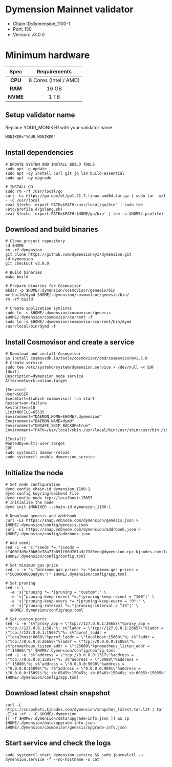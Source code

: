 # Dymension Mainnet validator
- Chain ID:dymension_1100-1
- Port: 150
- Version: v3.0.0
# Minimum hardware
|   Spec  |        Requirements      |
| :---------: | :-----------------------: |
|   **CPU**   |          8 Cores (Intel / AMD)        |
|   **RAM**   |          16 GB            |
|   **NVME**   |          1 TB            | 

## Setup validator name
Replace YOUR_MONIKER with your validator name
```
MONIKER="YOUR_MONIKER"
```
## Install dependencies
```
# UPDATE SYSTEM AND INSTALL BUILD TOOLS
sudo apt -q update
sudo apt -qy install curl git jq lz4 build-essential
sudo apt -qy upgrade
```
```
# INSTALL GO
sudo rm -rf /usr/local/go
curl -Ls https://go.dev/dl/go1.21.7.linux-amd64.tar.gz | sudo tar -xzf - -C /usr/local
eval $(echo 'export PATH=$PATH:/usr/local/go/bin' | sudo tee /etc/profile.d/golang.sh)
eval $(echo 'export PATH=$PATH:$HOME/go/bin' | tee -a $HOME/.profile)
```
## Download and build binaries
```
# Clone project repository
cd $HOME
rm -rf dymension
git clone https://github.com/dymensionxyz/dymension.git
cd dymension
git checkout v3.0.0
```
```
# Build binaries
make build
```
```
# Prepare binaries for Cosmovisor
mkdir -p $HOME/.dymension/cosmovisor/genesis/bin
mv build/dymd $HOME/.dymension/cosmovisor/genesis/bin/
rm -rf build
```
```
# Create application symlinks
sudo ln -s $HOME/.dymension/cosmovisor/genesis $HOME/.dymension/cosmovisor/current -f
sudo ln -s $HOME/.dymension/cosmovisor/current/bin/dymd /usr/local/bin/dymd -f
```
## Install Cosmovisor and create a service
```
# Download and install Cosmovisor
go install cosmossdk.io/tools/cosmovisor/cmd/cosmovisor@v1.5.0
# Create service
sudo tee /etc/systemd/system/dymension.service > /dev/null << EOF
[Unit]
Description=dymension node service
After=network-online.target

[Service]
User=$USER
ExecStart=$(which cosmovisor) run start
Restart=on-failure
RestartSec=10
LimitNOFILE=65535
Environment="DAEMON_HOME=$HOME/.dymension"
Environment="DAEMON_NAME=dymd"
Environment="UNSAFE_SKIP_BACKUP=true"
Environment="PATH=/usr/local/sbin:/usr/local/bin:/usr/sbin:/usr/bin:/sbin:/bin:/usr/games:/usr/local/games:/snap/bin:$HOME/.dymension/cosmovisor/current/bin"

[Install]
WantedBy=multi-user.target
EOF
sudo systemctl daemon-reload
sudo systemctl enable dymension.service
```

## Initialize the node
```
# Set node configuration
dymd config chain-id dymension_1100-1
dymd config keyring-backend file
dymd config node tcp://localhost:15057
# Initialize the node
dymd init $MONIKER --chain-id dymension_1100-1
```
```
# Download genesis and addrbook
curl -Ls https://snap.vnbnode.com/dymension/genesis.json > $HOME/.dymension/config/genesis.json
curl -Ls https://snap.vnbnode.com/dymension/addrbook.json > $HOME/.dymension/config/addrbook.json
```
```
# Add seeds
sed -i -e "s|^seeds *=.*|seeds = \"400f3d9e30b69e78a7fb891f60d76fa3c73f0ecc@dymension.rpc.kjnodes.com:14659\"|" $HOME/.dymension/config/config.toml
```
```
# Set minimum gas price
sed -i -e "s|^minimum-gas-prices *=.*|minimum-gas-prices = \"5000000000adym\"|" $HOME/.dymension/config/app.toml
```
```
# Set pruning
sed -i \
  -e 's|^pruning *=.*|pruning = "custom"|' \
  -e 's|^pruning-keep-recent *=.*|pruning-keep-recent = "100"|' \
  -e 's|^pruning-keep-every *=.*|pruning-keep-every = "0"|' \
  -e 's|^pruning-interval *=.*|pruning-interval = "19"|' \
  $HOME/.dymension/config/app.toml
```
```
# Set custom ports
sed -i -e "s%^proxy_app = \"tcp://127.0.0.1:26658\"%proxy_app = \"tcp://127.0.0.1:58\"%; s%^laddr = \"tcp://127.0.0.1:26657\"%laddr = \"tcp://127.0.0.1:15057\"%; s%^pprof_laddr = \"localhost:6060\"%pprof_laddr = \"localhost:15060\"%; s%^laddr = \"tcp://0.0.0.0:26656\"%laddr = \"tcp://0.0.0.0:15056\"%; s%^prometheus_listen_addr = \":26660\"%prometheus_listen_addr = \":15066\"%" $HOME/.dymension/config/config.toml
sed -i -e "s%^address = \"tcp://0.0.0.0:1317\"%address = \"tcp://0.0.0.0:15017\"%; s%^address = \":8080\"%address = \":15080\"%; s%^address = \"0.0.0.0:9090\"%address = \"0.0.0.0:15090\"%; s%^address = \"0.0.0.0:9091\"%address = \"0.0.0.0:15091\"%; s%:8545%:15045%; s%:8546%:15046%; s%:6065%:15065%" $HOME/.dymension/config/app.toml
```
## Download latest chain snapshot
```
curl -L https://snapshots.kjnodes.com/dymension/snapshot_latest.tar.lz4 | tar -Ilz4 -xf - -C $HOME/.dymension
[[ -f $HOME/.dymension/data/upgrade-info.json ]] && cp $HOME/.dymension/data/upgrade-info.json $HOME/.dymension/cosmovisor/genesis/upgrade-info.json
```
## Start service and check the logs
```
sudo systemctl start dymension.service && sudo journalctl -u dymension.service -f --no-hostname -o cat
```
